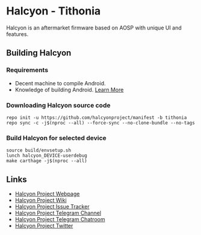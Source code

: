 # Halcyon - Tithonia

Halcyon is an aftermarket firmware based on AOSP with unique UI and features.

## Building Halcyon

### Requirements
- Decent machine to compile Android.
- Knowledge of building Android. [Learn More](https://source.android.com/docs/setup/build/building)

### Downloading Halcyon source code
```
repo init -u https://github.com/halcyonproject/manifest -b tithonia
repo sync -c -j$(nproc --all) --force-sync --no-clone-bundle --no-tags
```

### Build Halcyon for selected device
```
source build/envsetup.sh
lunch halcyon_DEVICE-userdebug
make carthage -j$(nproc --all)
```
## Links
- [Halcyon Project Webpage](https://hlcyn.me/)
- [Halcyon Project Wiki](https://wiki.hlcyn.me/)
- [Halcyon Project Issue Tracker](https://github.com/halcyonproject/docs)
- [Halcyon Project Telegram Channel](https://t.me/hlcynprjct)
- [Halcyon Project Telegram Chatroom](https://t.me/hlcynprjctchat)
- [Halcyon Project Twitter](https://twitter.com/hlcynprjct)
